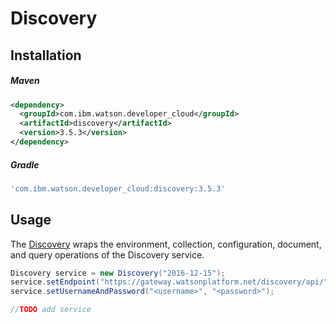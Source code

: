 # Discovery

## Installation

##### Maven
```xml
<dependency>
  <groupId>com.ibm.watson.developer_cloud</groupId>
  <artifactId>discovery</artifactId>
  <version>3.5.3</version>
</dependency>
```

##### Gradle
```gradle
'com.ibm.watson.developer_cloud:discovery:3.5.3'
```

## Usage
The [Discovery][discovery] wraps the environment, collection, configuration, document, and query operations of the Discovery service.

```java
Discovery service = new Discovery("2016-12-15");
service.setEndpoint("https://gateway.watsonplatform.net/discovery/api/");
service.setUsernameAndPassword("<username>", "<password>");

//TODO add service
```

[discovery]: http://www.ibm.com/watson/developercloud/doc/discovery/

